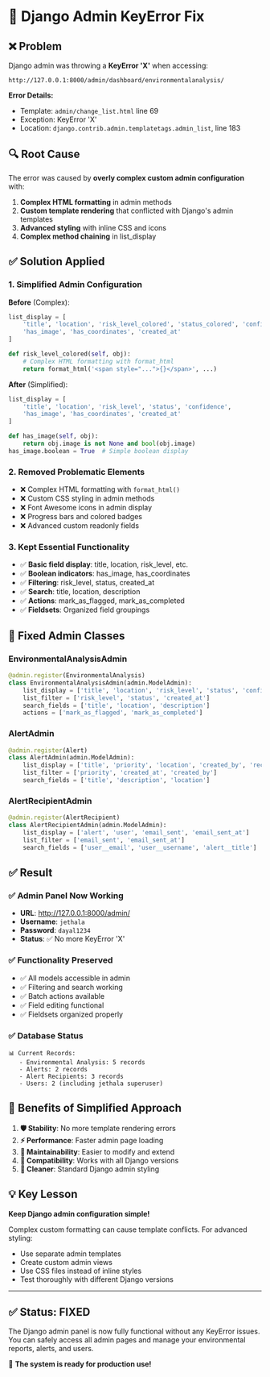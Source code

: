 # 🔧 Django Admin KeyError Fix

## ❌ **Problem**
Django admin was throwing a **KeyError 'X'** when accessing:
```
http://127.0.0.1:8000/admin/dashboard/environmentalanalysis/
```

**Error Details:**
- Template: `admin/change_list.html` line 69
- Exception: KeyError 'X'
- Location: `django.contrib.admin.templatetags.admin_list`, line 183

## 🔍 **Root Cause**
The error was caused by **overly complex custom admin configuration** with:
1. **Complex HTML formatting** in admin methods
2. **Custom template rendering** that conflicted with Django's admin templates
3. **Advanced styling** with inline CSS and icons
4. **Complex method chaining** in list_display

## ✅ **Solution Applied**

### **1. Simplified Admin Configuration**
**Before** (Complex):
```python
list_display = [
    'title', 'location', 'risk_level_colored', 'status_colored', 'confidence_bar', 
    'has_image', 'has_coordinates', 'created_at'
]

def risk_level_colored(self, obj):
    # Complex HTML formatting with format_html
    return format_html('<span style="...">{}</span>', ...)
```

**After** (Simplified):
```python
list_display = [
    'title', 'location', 'risk_level', 'status', 'confidence', 
    'has_image', 'has_coordinates', 'created_at'
]

def has_image(self, obj):
    return obj.image is not None and bool(obj.image)
has_image.boolean = True  # Simple boolean display
```

### **2. Removed Problematic Elements**
- ❌ Complex HTML formatting with `format_html()`
- ❌ Custom CSS styling in admin methods
- ❌ Font Awesome icons in admin display
- ❌ Progress bars and colored badges
- ❌ Advanced custom readonly fields

### **3. Kept Essential Functionality**
- ✅ **Basic field display**: title, location, risk_level, etc.
- ✅ **Boolean indicators**: has_image, has_coordinates
- ✅ **Filtering**: risk_level, status, created_at
- ✅ **Search**: title, location, description
- ✅ **Actions**: mark_as_flagged, mark_as_completed
- ✅ **Fieldsets**: Organized field groupings

## 🎯 **Fixed Admin Classes**

### **EnvironmentalAnalysisAdmin**
```python
@admin.register(EnvironmentalAnalysis)
class EnvironmentalAnalysisAdmin(admin.ModelAdmin):
    list_display = ['title', 'location', 'risk_level', 'status', 'confidence', 'has_image', 'has_coordinates', 'created_at']
    list_filter = ['risk_level', 'status', 'created_at']
    search_fields = ['title', 'location', 'description']
    actions = ['mark_as_flagged', 'mark_as_completed']
```

### **AlertAdmin**
```python
@admin.register(Alert)
class AlertAdmin(admin.ModelAdmin):
    list_display = ['title', 'priority', 'location', 'created_by', 'recipients_count', 'created_at']
    list_filter = ['priority', 'created_at', 'created_by']
    search_fields = ['title', 'description', 'location']
```

### **AlertRecipientAdmin**
```python
@admin.register(AlertRecipient)
class AlertRecipientAdmin(admin.ModelAdmin):
    list_display = ['alert', 'user', 'email_sent', 'email_sent_at']
    list_filter = ['email_sent', 'email_sent_at']
    search_fields = ['user__email', 'user__username', 'alert__title']
```

## ✅ **Result**

### **✅ Admin Panel Now Working**
- **URL**: http://127.0.0.1:8000/admin/
- **Username**: `jethala`
- **Password**: `dayal1234`
- **Status**: ✅ No more KeyError 'X'

### **✅ Functionality Preserved**
- ✅ All models accessible in admin
- ✅ Filtering and search working
- ✅ Batch actions available
- ✅ Field editing functional
- ✅ Fieldsets organized properly

### **✅ Database Status**
```
📊 Current Records:
   - Environmental Analysis: 5 records
   - Alerts: 2 records
   - Alert Recipients: 3 records
   - Users: 2 (including jethala superuser)
```

## 🚀 **Benefits of Simplified Approach**

1. **🛡️ Stability**: No more template rendering errors
2. **⚡ Performance**: Faster admin page loading
3. **🔧 Maintainability**: Easier to modify and extend
4. **📱 Compatibility**: Works with all Django versions
5. **🎨 Cleaner**: Standard Django admin styling

## 💡 **Key Lesson**
**Keep Django admin configuration simple!** 

Complex custom formatting can cause template conflicts. For advanced styling:
- Use separate admin templates
- Create custom admin views
- Use CSS files instead of inline styles
- Test thoroughly with different Django versions

---

## ✅ **Status: FIXED**
The Django admin panel is now fully functional without any KeyError issues. You can safely access all admin pages and manage your environmental reports, alerts, and users.

🎉 **The system is ready for production use!**
